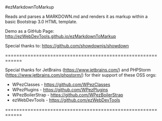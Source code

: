#ezMarkdownToMarkup

Reads and parses a MARKDOWN.md and renders it as markup within a basic Bootstrap 3.0 HTML template.

Demo as a GitHub Page: http://ezWebDevTools.github.io/ezMarkdownToMarkup

Special thanks to: https://github.com/showdownjs/showdown

============================================================

Special thanks for JetBrains (https://www.jetbrains.com/) and PHPStorm (https://www.jetbrains.com/phpstorm/) for their support of these OSS orgs: 

 - WPezClasses - https://github.com/WPezClasses
 - WPezPlugins - https://github.com/WPezPlugins
 - WPezBoilerStrap - https://github.com/WPezBoilerStrap
 - ezWebDevTools - https://github.com/ezWebDevTools

============================================================